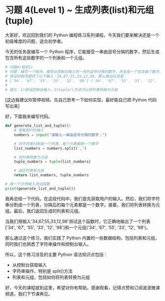 # 习题 4(Level 1) ~ 生成列表(list)和元组(tuple)

大家好，欢迎回到我们的 Python 编程练习系列课程。今天我们要来解决还是一个初级难度的问题，适合初学者。

今天的任务是编写一个 Python 程序，它能接受一串由逗号分隔的数字，然后生成包含所有这些数字的一个列表和一个元组。

```py
# 问题4(级别1)
# 问题：编写一个程序，接受从控制台输入的一系列逗号分隔的数字，并生成一个包含每个数字的列表和元组。
# 假设向程序提供了以下输入：34,67,55,33,12,98，那么输出应该是：
# ['34', '67', '55', '33', '12', '98'] ('34', '67', '55', '33', '12', '98')
#
# 提示：1)假设控制台输入。2)tuple()方法可以将列表转换为元组
```

[这边我建议你暂停视频，先自己思考一下如何实现，最好能自己把 Python 代码写出来]

好，下面我来编写代码。

```python
def generate_list_and_tuple():
    # 获取用户的输入
    numbers = input("请输入一串由逗号分隔的数字：")

    # 将字符串分割成一个列表，每个元素都是一个数字
    list_numbers = numbers.split(',')

    # 将列表转换为元组
    tuple_numbers = tuple(list_numbers)

    # 返回列表和元组
    return list_numbers, tuple_numbers

# 用一个示例输入测试函数
print(generate_list_and_tuple())
```

我再总结一下代码。在这段代码中，我们首先获取用户的输入。然后，我们将字符串分割成一个列表，分隔后的每个元素都是一个数字。接着，我们将列表转换为元组。最后，我们返回生成的列表和元组。

当我们用输入'34,67,55,33,12,98'测试这个函数时，它正确地输出了一个列表['34', '67', '55', '33', '12', '98']和一个元组('34', '67', '55', '33', '12', '98')。

那么通过这个练习，我们实践了 Python 内置的一些数据结构，包括列表和元组，同时我们也熟悉了字符串操作和控制台输入。

所以，这个练习涉及的主要 Python 语法知识点包括：

- 从控制台获取输入
- 字符串操作，特别是 split()方法
- 列表和元组，包括如何将列表转换为元组

好，今天的课程就到这里，希望对你有帮助。感谢观看，记得点赞和订阅波波微课频道，我们下节课再见。
